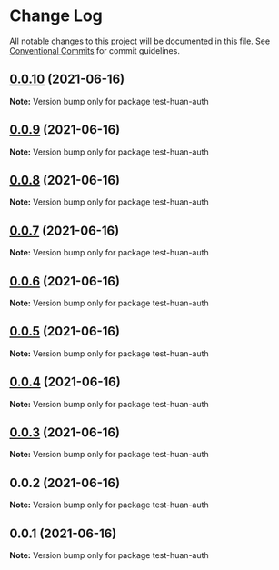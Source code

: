 # Change Log

All notable changes to this project will be documented in this file.
See [Conventional Commits](https://conventionalcommits.org) for commit guidelines.

## [0.0.10](https://github.com/huanhuanwa/lib/compare/v0.0.9...v0.0.10) (2021-06-16)

**Note:** Version bump only for package test-huan-auth





## [0.0.9](https://github.com/huanhuanwa/lib/compare/v0.0.8...v0.0.9) (2021-06-16)

**Note:** Version bump only for package test-huan-auth





## [0.0.8](https://github.com/huanhuanwa/lib/compare/v0.0.7...v0.0.8) (2021-06-16)

**Note:** Version bump only for package test-huan-auth





## [0.0.7](https://github.com/huanhuanwa/lib/compare/v0.0.6...v0.0.7) (2021-06-16)

**Note:** Version bump only for package test-huan-auth





## [0.0.6](https://github.com/huanhuanwa/lib/compare/v0.0.5...v0.0.6) (2021-06-16)

**Note:** Version bump only for package test-huan-auth





## [0.0.5](https://github.com/huanhuanwa/lib/compare/v0.0.2...v0.0.5) (2021-06-16)

**Note:** Version bump only for package test-huan-auth





## [0.0.4](https://github.com/huanhuanwa/lib/compare/v0.0.2...v0.0.4) (2021-06-16)

**Note:** Version bump only for package test-huan-auth





## [0.0.3](https://github.com/huanhuanwa/lib/compare/v0.0.2...v0.0.3) (2021-06-16)

**Note:** Version bump only for package test-huan-auth





## 0.0.2 (2021-06-16)

**Note:** Version bump only for package test-huan-auth





## 0.0.1 (2021-06-16)

**Note:** Version bump only for package test-huan-auth
